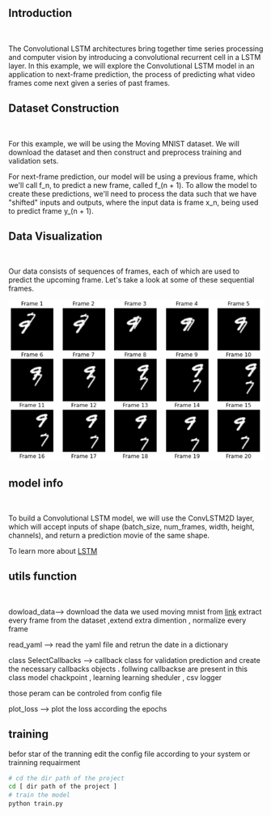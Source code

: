 ## Introduction
<br>

The Convolutional LSTM architectures bring together time series processing and computer vision by introducing a convolutional recurrent cell in a LSTM layer. In this example, we will explore the Convolutional LSTM model in an application to next-frame prediction, the process of predicting what video frames come next given a series of past frames.




## Dataset Construction
<br>

For this example, we will be using the Moving MNIST dataset.
We will download the dataset and then construct and preprocess training and validation sets.

For next-frame prediction, our model will be using a previous frame, which we'll call f_n, to predict a new frame, called f_(n + 1). To allow the model to create these predictions, we'll need to process the data such that we have "shifted" inputs and outputs, where the input data is frame x_n, being used to predict frame y_(n + 1).



## Data Visualization
<br>

Our data consists of sequences of frames, each of which are used to predict the upcoming frame. Let's take a look at some of these sequential frames.

![image info](./logs/frames.png)

## model info 
<br>

To build a Convolutional LSTM model, we will use the ConvLSTM2D layer, which will accept inputs of shape (batch_size, num_frames, width, height, channels), and return a prediction movie of the same shape.

To learn more about [LSTM](https://www.youtube.com/watch?v=QciIcRxJvsM&t=36s)


## utils function 
<br>

dowload_data--> download the data we used moving mnist from [link]("http://www.cs.toronto.edu/~nitish/unsupervised_video/mnist_test_seq.npy )
extract every frame from the dataset ,extend extra dimention , normalize every frame 

read_yaml --> read the yaml  file and retrun the date in a dictionary 

class SelectCallbacks --> callback class for validation prediction and create the necessary callbacks objects . follwing callbackse are present in this class  model chackpoint , learning learning sheduler , csv logger 

those peram can be controled from config file 

plot_loss --> plot the loss according the epochs 

## training 
befor star of the tranning edit the config file according to your system  or trainning requairment 
```bash
# cd the dir path of the project 
cd [ dir path of the project ]
# train the model 
python train.py
```








